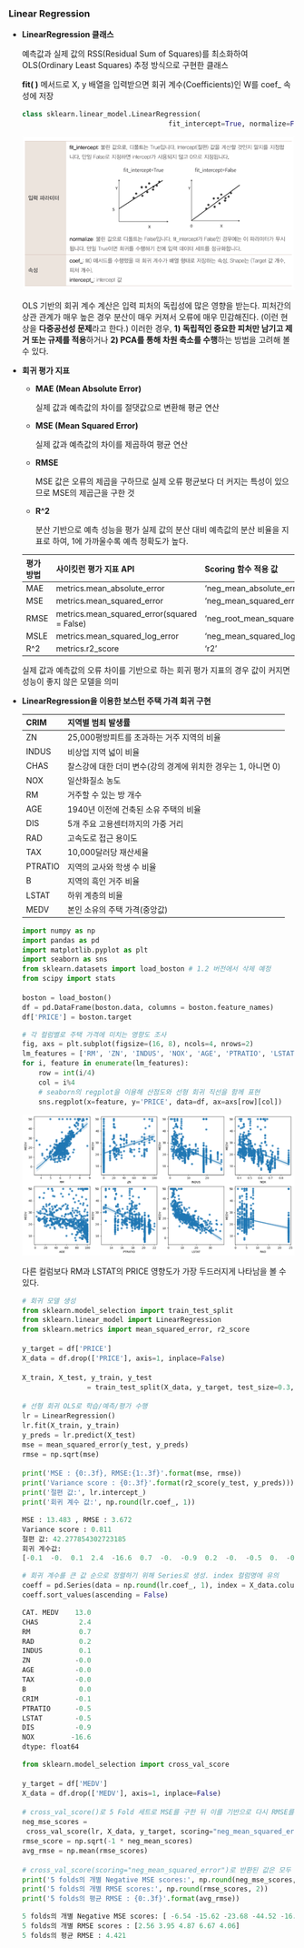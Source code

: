 ### Linear Regression

- **LinearRegression 클래스**
    
    예측값과 실제 값의 RSS(Residual Sum of Squares)를 최소화하여
    OLS(Ordinary Least Squares) 추정 방식으로 구현한 클래스
    
    **fit( )** 메서드로 X, y 배열을 입력받으면 회귀 계수(Coefficients)인 W를 coef_ 속성에 저장
    
    ```python
    class sklearn.linear_model.LinearRegression(
    									fit_intercept=True, normalize=False, copy_X=True, n_jobs=1)
    ```
    
    ![선형회귀_1.png](/img/5-2-1.png)
    
    OLS 기반의 회귀 계수 계산은 입력 피처의 독립성에 많은 영향을 받는다.
    피처간의 상관 관계가 매우 높은 경우 분산이 매우 커져서 오류에 매우 민감해진다.
    (이런 현상을 **다중공선성 문제**라고 한다.)
    이러한 경우, **1) 독립적인 중요한 피처만 남기고 제거 또는 규제를 적용**하거나 
    **2) PCA를 통해 차원 축소를 수행**하는 방법을 고려해 볼 수 있다.
    
- **회귀 평가 지표**
    - **MAE (Mean Absolute Error)**
        
        실제 값과 예측값의 차이를 절댓값으로 변환해 평균 연산
        
    - **MSE (Mean Squared Error)**
        
        실제 값과 예측값의 차이를 제곱하여 평균 연산
        
    - **RMSE**
        
        MSE 값은 오류의 제곱을 구하므로 실제 오류 평균보다 더 커지는 특성이 있으므로
        MSE의 제곱근을 구한 것
        
    - **R^2**
        
        분산 기반으로 예측 성능을 평가
        실제 값의 분산 대비 예측값의 분산 비율을 지표로 하여, 1에 가까울수록 예측 정확도가 높다.
        
    
    | 평가 방법 | 사이킷런 평가 지표 API | Scoring 함수 적용 값 |
    | --- | --- | --- |
    | MAE | metrics.mean_absolute_error | ‘neg_mean_absolute_error’ |
    | MSE | metrics.mean_squared_error | ‘neg_mean_squared_error’ |
    | RMSE | metrics.mean_squared_error(squared = False) | ‘neg_root_mean_squared_error’ |
    | MSLE | metrics.mean_squared_log_error | ‘neg_mean_squared_log_error’ |
    | R^2 | metrics.r2_score | ‘r2’ |
    
    실제 값과 예측값의 오류 차이를 기반으로 하는 회귀 평가 지표의 경우 값이 커지면
    성능이 좋지 않은 모델을 의미
    
- **LinearRegression을 이용한 보스턴 주택 가격 회귀 구현**
    
    
    | CRIM | 지역별 범죄 발생률 |
    | --- | --- |
    | ZN | 25,000평방피트를 초과하는 거주 지역의 비율 |
    | INDUS | 비상업 지역 넓이 비율 |
    | CHAS | 찰스강에 대한 더미 변수(강의 경계에 위치한 경우는 1, 아니면 0) |
    | NOX | 일산화질소 농도 |
    | RM | 거주할 수 있는 방 개수 |
    | AGE | 1940년 이전에 건축된 소유 주택의 비율 |
    | DIS | 5개 주요 고용센터까지의 가중 거리 |
    | RAD | 고속도로 접근 용이도 |
    | TAX | 10,000달러당 재산세율 |
    | PTRATIO | 지역의 교사와 학생 수 비율 |
    | B | 지역의 흑인 거주 비율 |
    | LSTAT | 하위 계층의 비율 |
    | MEDV | 본인 소유의 주택 가격(중앙값) |
    
    ```python
    import numpy as np
    import pandas as pd
    import matplotlib.pyplot as plt
    import seaborn as sns
    from sklearn.datasets import load_boston # 1.2 버전에서 삭제 예정
    from scipy import stats
    
    boston = load_boston()
    df = pd.DataFrame(boston.data, columns = boston.feature_names)
    df['PRICE'] = boston.target
    ```
    
    ```python
    # 각 컬럼별로 주택 가격에 미치는 영향도 조사
    fig, axs = plt.subplot(figsize=(16, 8), ncols=4, nrows=2)
    lm_features = ['RM', 'ZN', 'INDUS', 'NOX', 'AGE', 'PTRATIO', 'LSTAT', 'RAD']
    for i, feature in enumerate(lm_features):
    	row = int(i/4)
    	col = i%4
    	# seaborn의 regplot을 이용해 산점도와 선형 회귀 직선을 함께 표현
    	sns.regplot(x=feature, y='PRICE', data=df, ax=axs[row][col])
    ```
    
    ![output.png](/img/5-2-2.png)
    
    다른 컬럼보다 RM과 LSTAT의 PRICE 영향도가 가장 두드러지게 나타남을 볼 수 있다.
    
     
    
    ```python
    # 회귀 모델 생성
    from sklearn.model_selection import train_test_split
    from sklearn.linear_model import LinearRegression
    from sklearn.metrics import mean_squared_error, r2_score
    
    y_target = df['PRICE']
    X_data = df.drop(['PRICE'], axis=1, inplace=False)
    
    X_train, X_test, y_train, y_test 
    				= train_test_split(X_data, y_target, test_size=0.3, random_state=156)
    
    # 선형 회귀 OLS로 학습/예측/평가 수행
    lr = LinearRegression()
    lr.fit(X_train, y_train)
    y_preds = lr.predict(X_test)
    mse = mean_squared_error(y_test, y_preds)
    rmse = np.sqrt(mse)
    
    print('MSE : {0:.3f}, RMSE:{1:.3f}'.format(mse, rmse))
    print('Variance score : {0:.3f}'.format(r2_score(y_test, y_preds)))
    print('절편 값:', lr.intercept_)
    print('회귀 계수 값:', np.round(lr.coef_, 1))
    ```
    
    ```python
    MSE : 13.483 , RMSE : 3.672
    Variance score : 0.811
    절편 값: 42.277854302723185
    회귀 계수값: 
    [-0.1  -0.  0.1  2.4  -16.6  0.7  -0.  -0.9  0.2  -0.  -0.5  0.  -0.5  13.]
    ```
    
    ```python
    # 회귀 계수를 큰 값 순으로 정렬하기 위해 Series로 생성. index 컬럼명에 유의
    coeff = pd.Series(data = np.round(lr.coef_, 1), index = X_data.columns)
    coeff.sort_values(ascending = False)
    ```
    
    ```python
    CAT. MEDV    13.0
    CHAS          2.4
    RM            0.7
    RAD           0.2
    INDUS         0.1
    ZN           -0.0
    AGE          -0.0
    TAX          -0.0
    B             0.0
    CRIM         -0.1
    PTRATIO      -0.5
    LSTAT        -0.5
    DIS          -0.9
    NOX         -16.6
    dtype: float64
    ```
    
    ```python
    from sklearn.model_selection import cross_val_score
    
    y_target = df['MEDV']
    X_data = df.drop(['MEDV'], axis=1, inplace=False)
    
    # cross_val_score()로 5 Fold 세트로 MSE를 구한 뒤 이를 기반으로 다시 RMSE를 구함
    neg_mse_scores = 
     cross_val_score(lr, X_data, y_target, scoring="neg_mean_squared_error", cv=5)
    rmse_score = np.sqrt(-1 * neg_mean_scores)
    avg_rmse = np.mean(rmse_scores)
    
    # cross_val_score(scoring="neg_mean_squared_error")로 반환된 값은 모두 음수
    print('5 folds의 개별 Negative MSE scores:', np.round(neg_mse_scores, 2))
    print('5 folds의 개별 RMSE scores:', np.round(rmse_scores, 2))
    print('5 folds의 평균 RMSE : {0:.3f}'.format(avg_rmse))
    ```
    
    ```python
    5 folds의 개별 Negative MSE scores: [ -6.54 -15.62 -23.68 -44.52 -16.45]
    5 folds의 개별 RMSE scores : [2.56 3.95 4.87 6.67 4.06]
    5 folds의 평균 RMSE : 4.421
    ```